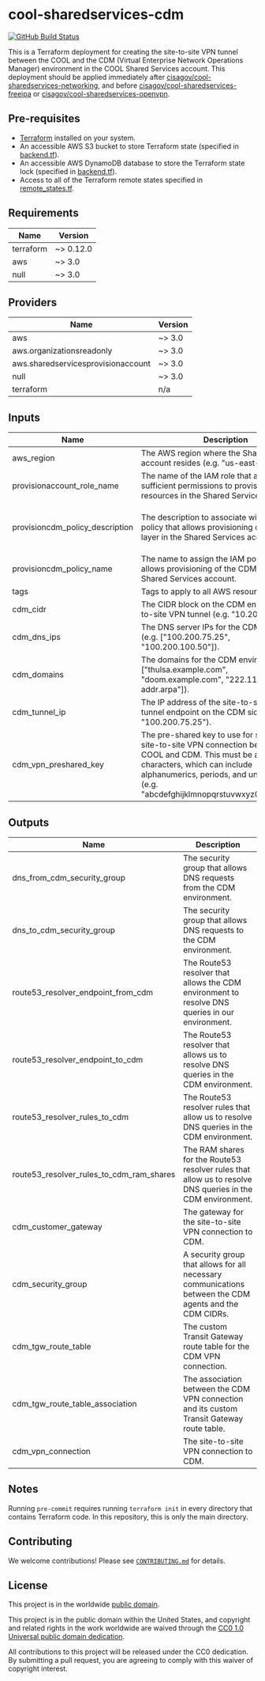 # cool-sharedservices-cdm #

[![GitHub Build Status](https://github.com/cisagov/cool-sharedservices-cdm/workflows/build/badge.svg)](https://github.com/cisagov/cool-sharedservices-cdm/actions)

This is a Terraform deployment for creating the site-to-site VPN
tunnel between the COOL and the CDM (Virtual Enterprise Network
Operations Manager) environment in the COOL Shared Services account.
This deployment should be applied immediately after
[cisagov/cool-sharedservices-networking](https://github.com/cisagov/cool-sharedservices-networking),
and before
[cisagov/cool-sharedservices-freeipa](https://github.com/cisagov/cool-sharedservices-freeipa)
or
[cisagov/cool-sharedservices-openvpn](https://github.com/cisagov/cool-sharedservices-openvpn).

## Pre-requisites ##

- [Terraform](https://www.terraform.io/) installed on your system.
- An accessible AWS S3 bucket to store Terraform state
  (specified in [backend.tf](backend.tf)).
- An accessible AWS DynamoDB database to store the Terraform state lock
  (specified in [backend.tf](backend.tf)).
- Access to all of the Terraform remote states specified in
  [remote_states.tf](remote_states.tf).

## Requirements ##

| Name | Version |
|------|---------|
| terraform | ~> 0.12.0 |
| aws | ~> 3.0 |
| null | ~> 3.0 |

## Providers ##

| Name | Version |
|------|---------|
| aws | ~> 3.0 |
| aws.organizationsreadonly | ~> 3.0 |
| aws.sharedservicesprovisionaccount | ~> 3.0 |
| null | ~> 3.0 |
| terraform | n/a |

## Inputs ##

| Name | Description | Type | Default | Required |
|------|-------------|------|---------|:--------:|
| aws_region | The AWS region where the Shared Services account resides (e.g. "us-east-1"). | `string` | `us-east-1` | no |
| provisionaccount_role_name | The name of the IAM role that allows sufficient permissions to provision all AWS resources in the Shared Services account. | `string` | `ProvisionAccount` | no |
| provisioncdm_policy_description | The description to associate with the IAM policy that allows provisioning of the CDM layer in the Shared Services account. | `string` | `Allows provisioning of the CDM layer in the Shared Services account.` | no |
| provisioncdm_policy_name | The name to assign the IAM policy that allows provisioning of the CDM layer in the Shared Services account. | `string` | `ProvisionCdm` | no |
| tags | Tags to apply to all AWS resources created. | `map(string)` | `{}` | no |
| cdm_cidr | The CIDR block on the CDM end of the site-to-site VPN tunnel (e.g. "10.201.0.0/16"). | `string` | n/a | yes |
| cdm_dns_ips | The DNS server IPs for the CDM environment (e.g. ["100.200.75.25", "100.200.100.50"]). | `list(string)` | n/a | yes |
| cdm_domains | The domains for the CDM environment (e.g. ["thulsa.example.com", "doom.example.com", "222.111.10.in-addr.arpa"]). | `list(string)` | n/a | yes |
| cdm_tunnel_ip | The IP address of the site-to-site VPN tunnel endpoint on the CDM side (e.g. "100.200.75.25"). | `string` | n/a | yes |
| cdm_vpn_preshared_key | The pre-shared key to use for setting up the site-to-site VPN connection between the COOL and CDM.  This must be a string of 36 characters, which can include alphanumerics, periods, and underscores (e.g. "abcdefghijklmnopqrstuvwxyz01234567._"). | `string` | n/a | yes |

## Outputs ##

| Name | Description |
|------|-------------|
| dns_from_cdm_security_group | The security group that allows DNS requests from the CDM environment. |
| dns_to_cdm_security_group | The security group that allows DNS requests to the CDM environment. |
| route53_resolver_endpoint_from_cdm | The Route53 resolver that allows the CDM environment to resolve DNS queries in our environment. |
| route53_resolver_endpoint_to_cdm | The Route53 resolver that allows us to resolve DNS queries in the CDM environment. |
| route53_resolver_rules_to_cdm | The Route53 resolver rules that allow us to resolve DNS queries in the CDM environment. |
| route53_resolver_rules_to_cdm_ram_shares | The RAM shares for the Route53 resolver rules that allow us to resolve DNS queries in the CDM environment. |
| cdm_customer_gateway | The gateway for the site-to-site VPN connection to CDM. |
| cdm_security_group | A security group that allows for all necessary communications between the CDM agents and the CDM CIDRs. |
| cdm_tgw_route_table | The custom Transit Gateway route table for the CDM VPN connection. |
| cdm_tgw_route_table_association | The association between the CDM VPN connection and its custom Transit Gateway route table. |
| cdm_vpn_connection | The site-to-site VPN connection to CDM. |

## Notes ##

Running `pre-commit` requires running `terraform init` in every
directory that contains Terraform code. In this repository, this is
only the main directory.

## Contributing ##

We welcome contributions!  Please see [`CONTRIBUTING.md`](CONTRIBUTING.md) for
details.

## License ##

This project is in the worldwide [public domain](LICENSE).

This project is in the public domain within the United States, and
copyright and related rights in the work worldwide are waived through
the [CC0 1.0 Universal public domain
dedication](https://creativecommons.org/publicdomain/zero/1.0/).

All contributions to this project will be released under the CC0
dedication. By submitting a pull request, you are agreeing to comply
with this waiver of copyright interest.
